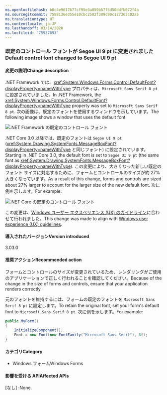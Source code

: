 ```yaml
---
ms.openlocfilehash: b0c4e9617677cf95e3a059b57f3d50ddfb072f4a
ms.sourcegitcommit: 7588136e355e10cbc2582f389c90c127363c02a5
ms.translationtype: HT
ms.contentlocale: ja-JP
ms.lasthandoff: 03/14/2020
ms.locfileid: "75937093"
---
```

### <a name="default-control-font-changed-to-segoe-ui-9-pt"></a><span data-ttu-id="de9b9-101">既定のコントロール フォントが Segoe UI 9 pt に変更されました</span><span class="sxs-lookup"><span data-stu-id="de9b9-101">Default control font changed to Segoe UI 9 pt</span></span>

#### <a name="change-description"></a><span data-ttu-id="de9b9-102">変更の説明</span><span class="sxs-lookup"><span data-stu-id="de9b9-102">Change description</span></span>

<span data-ttu-id="de9b9-103">.NET Framework では、<xref:System.Windows.Forms.Control.DefaultFont?displayProperty=nameWithType> プロパティは、`Microsoft Sans Serif 8 pt` に設定されていました。</span><span class="sxs-lookup"><span data-stu-id="de9b9-103">In .NET Framework, the <xref:System.Windows.Forms.Control.DefaultFont?displayProperty=nameWithType> property was set to `Microsoft Sans Serif 8 pt`.</span></span> <span data-ttu-id="de9b9-104">次の画像は、既定のフォントを使用するウィンドウを示しています。</span><span class="sxs-lookup"><span data-stu-id="de9b9-104">The following image shows a window that uses the default font.</span></span>

![.NET Framework の既定のコントロール フォント](~/docs/images/core-changes/windowsforms/control-defaultfont-changed/defaultfont-framework.png)

<span data-ttu-id="de9b9-106">.NET Core 3.0 以降では、既定のフォントは `Segoe UI 9 pt` (<xref:System.Drawing.SystemFonts.MessageBoxFont?displayProperty=nameWithType> と同じフォント) に設定されています。</span><span class="sxs-lookup"><span data-stu-id="de9b9-106">Starting in .NET Core 3.0, the default font is set to `Segoe UI 9 pt` (the same font as <xref:System.Drawing.SystemFonts.MessageBoxFont?displayProperty=nameWithType>).</span></span> <span data-ttu-id="de9b9-107">この変更により、大きくなった新しい既定のフォント サイズに対応するために、フォームとコントロールのサイズが約 27% 大きくなっています。</span><span class="sxs-lookup"><span data-stu-id="de9b9-107">As a result of this change, forms and controls are sized about 27% larger to account for the larger size of the new default font.</span></span> <span data-ttu-id="de9b9-108">次に例を示します。</span><span class="sxs-lookup"><span data-stu-id="de9b9-108">For example:</span></span>

![.NET Core の既定のコントロール フォント](~/docs/images/core-changes/windowsforms/control-defaultfont-changed/defaultfont-core.png)

<span data-ttu-id="de9b9-110">この変更は、[Windows ユーザー エクスペリエンス (UX) のガイドライン](/windows/win32/uxguide/vis-fonts#fonts-and-colors)に合わせて行われました。</span><span class="sxs-lookup"><span data-stu-id="de9b9-110">This change was made to align with [Windows user experience (UX) guidelines](/windows/win32/uxguide/vis-fonts#fonts-and-colors).</span></span>

#### <a name="version-introduced"></a><span data-ttu-id="de9b9-111">導入されたバージョン</span><span class="sxs-lookup"><span data-stu-id="de9b9-111">Version introduced</span></span>

<span data-ttu-id="de9b9-112">3.0</span><span class="sxs-lookup"><span data-stu-id="de9b9-112">3.0</span></span>

#### <a name="recommended-action"></a><span data-ttu-id="de9b9-113">推奨アクション</span><span class="sxs-lookup"><span data-stu-id="de9b9-113">Recommended action</span></span>

<span data-ttu-id="de9b9-114">フォームとコントロールのサイズが変更されているため、レンダリングがご使用のアプリケーションで正しく行われることを確認してください。</span><span class="sxs-lookup"><span data-stu-id="de9b9-114">Because of the change in the size of forms and controls, ensure that your application renders correctly.</span></span>

<span data-ttu-id="de9b9-115">元のフォントを維持するには、フォームの既定のフォントを `Microsoft Sans Serif 8 pt` に設定します。</span><span class="sxs-lookup"><span data-stu-id="de9b9-115">To retain the original font, set your form's default font to `Microsoft Sans Serif 8 pt`.</span></span> <span data-ttu-id="de9b9-116">次に例を示します。</span><span class="sxs-lookup"><span data-stu-id="de9b9-116">For example:</span></span>

```csharp
public MyForm()
{
    InitializeComponent();
    Font = new Font(new FontFamily("Microsoft Sans Serif"), 8f);
}
```

#### <a name="category"></a><span data-ttu-id="de9b9-117">カテゴリ</span><span class="sxs-lookup"><span data-stu-id="de9b9-117">Category</span></span>

- <span data-ttu-id="de9b9-118">Windows フォーム</span><span class="sxs-lookup"><span data-stu-id="de9b9-118">Windows Forms</span></span>

#### <a name="affected-apis"></a><span data-ttu-id="de9b9-119">影響を受ける API</span><span class="sxs-lookup"><span data-stu-id="de9b9-119">Affected APIs</span></span>

<span data-ttu-id="de9b9-120">[なし] :</span><span class="sxs-lookup"><span data-stu-id="de9b9-120">None.</span></span>

<!--

### Affected APIs

- Not detectable via API analysis

-->
